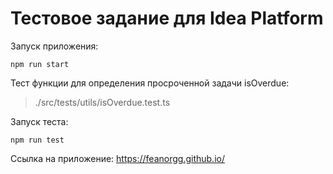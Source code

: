 # Тестовое задание для Idea Platform
Запуск приложения:

    npm run start

Тест функции для определения просроченной задачи isOverdue:
> ./src/tests/utils/isOverdue.test.ts

Запуск теста:

    npm run test

Ссылка на приложение: https://feanorgg.github.io/
